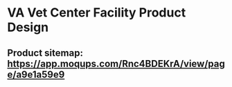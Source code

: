 # VA Vet Center Facility Product Design

**Product sitemap:** https://app.moqups.com/Rnc4BDEKrA/view/page/a9e1a59e9
-
